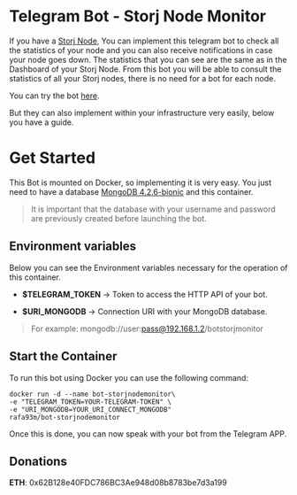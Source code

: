 # Telegram Bot - Storj Node Monitor

If you have a [Storj Node](https://storj.io/storage-node-operator), You can implement this telegram bot to check all the statistics of your node and you can also receive notifications in case your node goes down.
The statistics that you can see are the same as in the Dashboard of your Storj Node. From this bot you will be able to consult the statistics of all your Storj nodes, there is no need for a bot for each node.


You can try the bot [here](https://t.me/storjnodemonitor_bot).

But they can also implement within your infrastructure very easily, below you have a guide.

# Get Started

This Bot is mounted on Docker, so implementing it is very easy. You just need to have a database [MongoDB 4.2.6-bionic](https://hub.docker.com/_/mongo) and this container.

> It is important that the database with your username and password are previously created before launching the bot.

## Environment variables
Below you can see the Environment variables necessary for the operation of this container.

 - **$TELEGRAM_TOKEN** -> Token to access the HTTP API of your bot. 
 
 - **$URI_MONGODB**	-> Connection URI with your MongoDB database. 
 
> For example: mongodb://user:pass@192.168.1.2/botstorjmonitor


## Start the Container

To run this bot using Docker you can use the following command:

    docker run -d --name bot-storjnodemonitor\
    -e "TELEGRAM_TOKEN=YOUR-TELEGRAM-TOKEN" \
    -e "URI_MONGODB=YOUR_URI_CONNECT_MONGODB"
    rafa93m/bot-storjnodemonitor


Once this is done, you can now speak with your bot from the Telegram APP.

## Donations

**ETH**: 0x62B128e40FDC786BC3Ae948d08b8783be7d3a199


